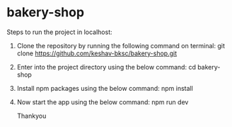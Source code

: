 # bakery-shop

Steps to run the project in localhost:
1. Clone the repository by running the following command on terminal:
   git clone https://github.com/keshav-bksc/bakery-shop.git
2. Enter into the project directory using the below command:
   cd bakery-shop
3. Install npm packages using the below command:
   npm install
4. Now start the app using the below command:
   npm run dev

   Thankyou
